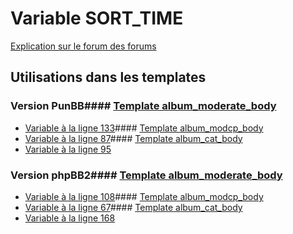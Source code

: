# Variable SORT_TIME
[Explication sur le forum des forums](http://forum.forumactif.com/t294113-listing-des-variables#SORT_TIME)
## Utilisations dans les templates
### Version PunBB#### [Template album_moderate_body](punbb/album_moderate_body.md)
* [Variable à la ligne 133](../punbb/album_moderate_body.tpl#L133)#### [Template album_modcp_body](punbb/album_modcp_body.md)
* [Variable à la ligne 87](../punbb/album_modcp_body.tpl#L87)#### [Template album_cat_body](punbb/album_cat_body.md)
* [Variable à la ligne 95](../punbb/album_cat_body.tpl#L95)
### Version phpBB2#### [Template album_moderate_body](subsilver/album_moderate_body.md)
* [Variable à la ligne 108](../subsilver/album_moderate_body.tpl#L108)#### [Template album_modcp_body](subsilver/album_modcp_body.md)
* [Variable à la ligne 67](../subsilver/album_modcp_body.tpl#L67)#### [Template album_cat_body](subsilver/album_cat_body.md)
* [Variable à la ligne 168](../subsilver/album_cat_body.tpl#L168)